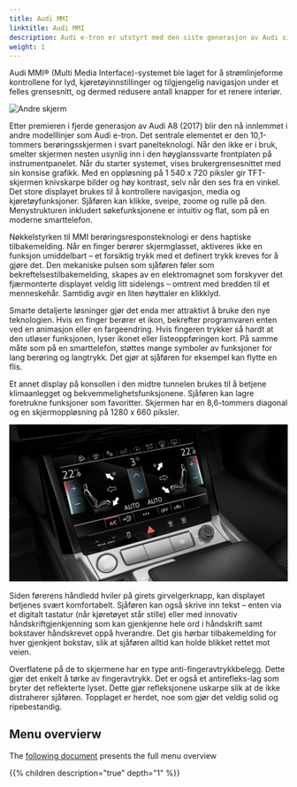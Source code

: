 ```yaml
---
title: Audi MMI
linktitle: Audi MMI
description: Audi e-tron er utstyrt med den siste generasjon av Audi sitt MMI-system med MMI touch-respons.
weight: 1
---
```


Audi MMI® (Multi Media Interface)-systemet ble laget for å strømlinjeforme kontrollene for lyd, kjøretøyinnstillinger og tilgjengelig navigasjon under et felles grensesnitt, og dermed redusere antall knapper for et renere interiør.

![Andre skjerm](both_screens_1.png "Audi MMI touch")

 Etter premieren i fjerde generasjon av Audi A8 (2017) blir den nå innlemmet i andre modelllinjer som Audi e-tron. Det sentrale elementet er den 10,1-tommers berøringsskjermen i svart panelteknologi. Når den ikke er i bruk, smelter skjermen nesten usynlig inn i den høyglanssvarte frontplaten på instrumentpanelet. Når du starter systemet, vises brukergrensesnittet med sin konsise grafikk. Med en oppløsning på 1 540 x 720 piksler gir TFT-skjermen knivskarpe bilder og høy kontrast, selv når den ses fra en vinkel. Det store displayet brukes til å kontrollere navigasjon, media og kjøretøyfunksjoner. Sjåføren kan klikke, sveipe, zoome og rulle på den. Menystrukturen inkludert søkefunksjonene er intuitiv og flat, som på en moderne smarttelefon.

Nøkkelstyrken til MMI berøringsresponsteknologi er dens haptiske tilbakemelding. Når en finger berører skjermglasset, aktiveres ikke en funksjon umiddelbart – et forsiktig trykk med et definert trykk kreves for å gjøre det. Den mekaniske pulsen som sjåføren føler som bekreftelsestilbakemelding, skapes av en elektromagnet som forskyver det fjærmonterte displayet veldig litt sidelengs – omtrent med bredden til et menneskehår. Samtidig avgir en liten høyttaler en klikklyd.

Smarte detaljerte løsninger gjør det enda mer attraktivt å bruke den nye teknologien. Hvis en finger berører et ikon, bekrefter programvaren enten ved en animasjon eller en fargeendring. Hvis fingeren trykker så hardt at den utløser funksjonen, lyser ikonet eller listeoppføringen kort. På samme måte som på en smarttelefon, støttes mange symboler av funksjoner for lang berøring og langtrykk. Det gjør at sjåføren for eksempel kan flytte en flis.

Et annet display på konsollen i den midtre tunnelen brukes til å betjene klimaanlegget og bekvemmelighetsfunksjonene. Sjåføren kan lagre foretrukne funksjoner som favoritter. Skjermen har en 8,6-tommers diagonal og en skjermoppløsning på 1280 x 660 piksler.

![Andre skjerm](second_screen_1.png "Andre skjerm")

Siden førerens håndledd hviler på girets girvelgerknapp, kan displayet betjenes svært komfortabelt. Sjåføren kan også skrive inn tekst – enten via et digitalt tastatur (når kjøretøyet står stille) eller med innovativ håndskriftgjenkjenning som kan gjenkjenne hele ord i håndskrift samt bokstaver håndskrevet oppå hverandre. Det gis hørbar tilbakemelding for hver gjenkjent bokstav, slik at sjåføren alltid kan holde blikket rettet mot veien.

Overflatene på de to skjermene har en type anti-fingeravtrykkbelegg. Dette gjør det enkelt å tørke av fingeravtrykk. Det er også et antirefleks-lag som bryter det reflekterte lyset. Dette gjør refleksjonene uskarpe slik at de ikke distraherer sjåføren. Topplaget er herdet, noe som gjør det veldig solid og ripebestandig.

## Menu overvierw

The [following document](MMI%20Menu%20overview.pdf) presents the full menu overview


{{% children description="true" depth="1" %}}
